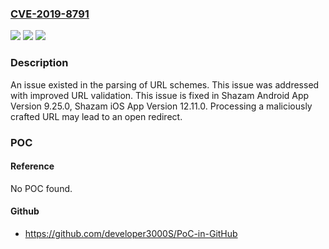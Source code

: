 ### [CVE-2019-8791](https://cve.mitre.org/cgi-bin/cvename.cgi?name=CVE-2019-8791)
![](https://img.shields.io/static/v1?label=Product&message=Shazam-iOS&color=blue)
![](https://img.shields.io/static/v1?label=Version&message=%3C%20Shazam%20iOS%20App%20Version%2012.11.0%20&color=brighgreen)
![](https://img.shields.io/static/v1?label=Vulnerability&message=Processing%20a%20maliciously%20crafted%20URL%20may%20lead%20to%20an%20open%20redirect&color=brighgreen)

### Description

An issue existed in the parsing of URL schemes. This issue was addressed with improved URL validation. This issue is fixed in Shazam Android App Version 9.25.0, Shazam iOS App Version 12.11.0. Processing a maliciously crafted URL may lead to an open redirect.

### POC

#### Reference
No POC found.

#### Github
- https://github.com/developer3000S/PoC-in-GitHub

